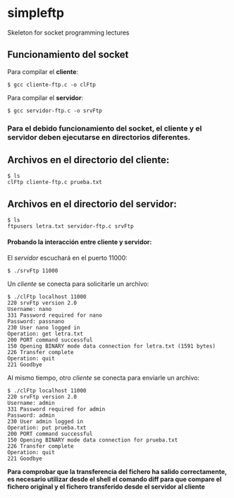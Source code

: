 # simpleftp
Skeleton for socket programming lectures


## Funcionamiento del socket

Para compilar el **cliente**:

```
$ gcc cliente-ftp.c -o clFtp
```

Para compilar el **servidor**:

```
$ gcc servidor-ftp.c -o srvFtp
```

### Para el debido funcionamiento del socket, el cliente y el servidor deben ejecutarse en directorios diferentes.

## Archivos en el directorio del cliente:

```
$ ls
clFtp cliente-ftp.c prueba.txt
```

## Archivos en el directorio del servidor:

```
$ ls
ftpusers letra.txt servidor-ftp.c srvFtp
```

#### Probando la interacción entre cliente y servidor:

El _servidor_ escuchará en el puerto 11000:

```
$ ./srvFtp 11000
```

Un _cliente_ se conecta para solicitarle un archivo:

```
$ ./clFtp localhost 11000
220 srvFtp version 2.0
Username: nano
331 Password required for nano
Password: passnano
230 User nano logged in
Operation: get letra.txt
200 PORT command successful
150 Opening BINARY mode data connection for letra.txt (1591 bytes)
226 Transfer complete
Operation: quit
221 Goodbye
```

Al mismo tiempo, otro _cliente_ se conecta para enviarle un archivo:

```
$ ./clFtp localhost 11000
220 srvFtp version 2.0
Username: admin
331 Password required for admin
Password: admin
230 User admin logged in
Operation: put prueba.txt
200 PORT command successful
150 Opening BINARY mode data connection for prueba.txt
226 Transfer complete
Operation: quit
221 Goodbye
```

**Para comprobar que la transferencia del fichero ha salido correctamente, es necesario utilizar desde el shell el comando diff para que compare el fichero original y el fichero transferido desde el servidor al cliente**
